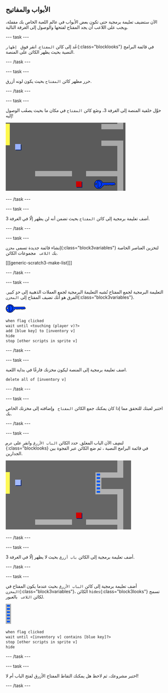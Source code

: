 ## الأبواب والمفاتيح

الآن ستضيف تعليمة برمجية حتى تكون بعض الأبواب في عالم اللعبة الخاص بك مقفلة، ويجب على اللاعب أن يجد المفتاح لفتحها والوصول إلى الغرفة التالية.

\--- task \---

عُد إلى كائن `المفتاح`. انقر فوق ` إظهار`{:class="blocklooks"} في قائمة البرامج النصية بحيث يظهر الكائن على المنصة.

\--- /task \---

\--- task \---

حرر مظهر كائن `المفتاح` بحيث يكون لونه أزرق.

\--- /task \---

\--- task \---

حوِّل خلفية المنصة إلى الغرفة 3، وضَع كائن `المفتاح` في مكان ما بحيث يصعُب الوصول إليه!

![لقطة الشاشة](images/world-key.png)

\--- /task \---

\--- task \---

أضف تعليمة برمجية إلى كائن `المفتاح` بحيث تضمن أنه لن يظهر إلّا في الغرفة 3.

\--- /task \---

\--- task \---

إنشاء قائمة جديدة تسمى `مخزن`{:class="block3variables"} لتخزين العناصر الخاصة بك `اللاعب ` مجموعات الكائن.

[[[generic-scratch3-make-list]]]

\--- /task \---

\--- task \---

التعليمة البرمجية لجمع المفتاح تُشبه التعليمةَ البرمجية لجمع العملات الذهبية إلى حدٍ كبير. الفرق هو أنك تضيف المفتاح إلى `المخزن`{:class="block3variables"}.

![مفتاح](images/key.png)

```blocks3
when flag clicked
wait until <touching (player v)?>
add [blue key] to [inventory v]
hide
stop [other scripts in sprite v]
```

\--- /task \---

\--- task \---

اضف تعليمة برمجية إلى المنصة ليكون مخزنك فارغًا في بداية اللعبة.

```blocks3
delete all of [inventory v]
```

\--- /task \---

\--- task \---

اختبر لعبتك للتحقق مما إذا كان يمكنك جمع الكائن `المفتاح ` وإضافته إلى مخزنك الخاص بك.

\--- /task \---

\--- task \---

لنضِف الآن الباب المغلق. حدد الكائن `الباب الأزرق` وانقر على `عرض `{:class="blocklooks} في قائمة البرامج النصية ، ثم ضع الكائن عبر الفجوة بين الجدارين.

![لقطة الشاشة](images/world-door.png)

\--- /task \---

\--- task \---

أضف تعليمة برمجية إلى الكائن `باب أزرق` بحيث لا يظهر إلّا في الغرفة 3.

\--- /task \---

\--- task \---

أضف تعليمة برمجية إلى كائن `الباب الأزرق` بحيث عندما يكون المفتاح في `المخزن`{:class="block3variables"}، الكائن `hides`{:class="block3looks"} تسمح لكائن `اللاعب ` بالعبور.

![باب](images/door.png)

```blocks3
when flag clicked
wait until <[inventory v] contains [blue key]?>
stop [other scripts in sprite v]
hide
```

\--- /task \---

\--- task \---

اختبر مشروعك، ثم لاحظ هل يمكنك التقاط المفتاح الأزرق لفتح الباب أم لا!

\--- /task \---